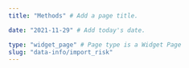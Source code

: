 ```yaml
---
title: "Methods" # Add a page title.

date: "2021-11-29" # Add today's date.

type: "widget_page" # Page type is a Widget Page
slug: "data-info/import_risk"
---
```

